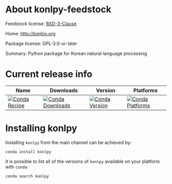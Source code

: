 About konlpy-feedstock
=======================

Feedstock license: [BSD-3-Clause](LICENSE)

Home: http://konlpy.org

Package license: GPL-3.0-or-later

Summary: Python package for Korean natural language processing


Current release info
====================

| Name | Downloads | Version | Platforms |
| --- | --- | --- | --- |
| [![Conda Recipe](https://img.shields.io/badge/recipe-konlpy-green.svg)](https://anaconda.org/anaconda/konlpy) | [![Conda Downloads](https://img.shields.io/conda/dn/anaconda/konlpy.svg)](https://anaconda.org/anaconda/konlpy) | [![Conda Version](https://img.shields.io/conda/vn/anaconda/konlpy.svg)](https://anaconda.org/anaconda/konlpy) | [![Conda Platforms](https://img.shields.io/conda/pn/anaconda/konlpy.svg)](https://anaconda.org/anaconda/konlpy) |

Installing konlpy
==================

Installing `konlpy` from the main channel can be achieved by:

```
conda install konlpy
```

It is possible to list all of the versions of `konlpy` available on your platform with `conda`:

```
conda search konlpy
```